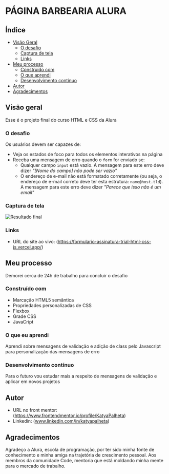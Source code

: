 # PÁGINA BARBEARIA ALURA

## Índice

- [Visão Geral](#visão-geral)
  - [O desafio](#the-challenge)
  - [Captura de tela](#captura-de-tela)
  - [Links](#links)
- [Meu processo](#meu-processo)
  - [Construído com](#construído-com)
  - [O que aprendi](#o-que-aprendi)
  - [Desenvolvimento contínuo](#desenvolvimento-contínuo)
- [Autor](#autor)
- [Agradecimentos](#agradecimentos)

## Visão geral

Esse é o projeto final do curso HTML e CSS da Alura

### O desafio

Os usuários devem ser capazes de:

- Veja os estados de foco para todos os elementos interativos na página
- Receba uma mensagem de erro quando o `form` for enviado se:
  - Qualquer campo `input` está vazio. A mensagem para este erro deve dizer *"[Nome do campo] não pode ser vazio"*
  - O endereço de e-mail não está formatado corretamente (ou seja, o endereço de e-mail correto deve ter esta estrutura: `name@host.tld`). A mensagem para este erro deve dizer *"Parece que isso não é um email"*

### Captura de tela

![Resultado final](/assets/images/resultado.png)


### Links

- URL do site ao vivo: (<https://formulario-assinatura-trial-html-css-js.vercel.app/>)

## Meu processo

Demorei cerca de 24h de trabalho para concluir o desafio

### Construído com

- Marcação HTML5 semântica
- Propriedades personalizadas de CSS
- Flexbox
- Grade CSS
- JavaCript

### O que eu aprendi

Aprendi sobre mensagens de validação e adição de class pelo Javascript para personalização das mensagens de erro

### Desenvolvimento contínuo

Para o futuro vou estudar mais a respeito de mensagens de validação e aplicar em novos projetos

## Autor

- URL no front mentor: (<https://www.frontendmentor.io/profile/KatyaPalheta>)
- Linkedin: (www.linkedin.com/in/katyapalheta)

## Agradecimentos

Agradeço a Alura, escola de programação, por ter sido minha fonte de conhecimento e minha amiga na trajetória de crescimento pessoal. Aos membros da comunidade Code, mentoria que está moldando minha mente para o mercado de trabalho.
